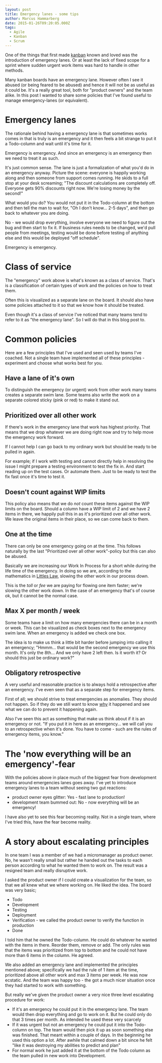 ```yaml
---
layout: post
title: Emergency lanes - some tips
author: Marcus Hammarberg
date: 2015-01-26T09:20:05.000Z
tags:
  - Agile
  - Kanban
  - Scrum
---
```


One of the things that first made [kanban](http://bit.ly/theKanbanBook) known and loved was the introduction of emergency lanes. Or at least the lack of fixed scope for a sprint where sudden urgent work items was hard to handle in other methods.

Many kanban boards have an emergency lane. However often I see it abused (or being feared to be abused) and hence it will not be as useful as it could be. It's a really great tool, both for "product owners" and the team alike. In this post I wanted to share some policies that I've found useful to manage emergency-lanes (or equivalent).

<!-- excerpt-end -->
# Emergency lanes

The rationale behind having a emergency lane is that sometimes works comes in that is truly is an emergency and it then feels a bit strange to put it a Todo-column and wait until it's time for it.

Emergency is emergency. And since an emergency is an emergency then we need to treat it as such.

It's just common sense. The lane is just a formalization of what you'd do in an emergency anyway. Picture the scene: everyone is happily working along and then someone from support comes running. He skids to a full stop at your desk screaming; "The discount calculations are completely off. Everyone gets 90% discounts right now. We're losing money by the second!"

What would you do?
You would not put it in the Todo-column at the bottom and then tell the man to wait for, "Oh I don't know... 2-5 days", and then go back to whatever you are doing.

No - we would drop everything, involve everyone we need to figure out the bug and then start to fix it. If business rules needs to be changed, we'd pull people from meetings, testing would be done before testing of anything else and this would be deployed "off schedule".

Emergency is emergency.

# Class of service

The "emergency" work above is what's known as a class of service. That's is a classification of certain types of work and the policies on how to treat them.

Often this is visualized as a separate lane on the board. It should also have some policies attached to it so that we know how it should be treated.

Even though it's a class of service I've noticed that many teams tend to refer to it as "the emergency lane". So I will do that in this blog post to.

# Common policies

Here are a few principles that I've used and seen used by teams I've coached. Not a single team have implemented all of these principles - experiment and choose what works best for you.

## Have a lane of it's own

To distinguish the emergency (or urgent) work from other work many teams creates a separate swim lane. Some teams also write the work on a separate colored sticky (pink or red) to make it stand out.

## Prioritized over all other work

If there's work in the emergency lane that work has highest priority. That means that we drop whatever we are doing right now and try to help move the emergency work forward.

If I cannot help I can go back to my ordinary work but should be ready to be pulled in again.

For example; if I work with testing and cannot directly help in resolving the issue I might prepare a testing environment to test the fix in. And start reading up on the test cases. Or automate them. Just to be ready to test the fix fast once it's time to test it.

## Doesn't count against WIP limits

This policy also means that we do *not* count these items against the WIP limits on the board. Should a column have a WIP limit of 2 and we have 2 items in there, we happily pull this in as it's prioritized over all other work. We leave the original items in their place, so we can come back to them.

## One at the time

There can only be one emergency going on at the time. This follows naturally by the last "Prioritized over all other work"-policy but this can also be abused.

Basically we are increasing our Work In Process for a short while during the life time of the emergency. In doing so we are, according to the mathematics in [Littles Law](http://en.wikipedia.org/wiki/Little%27s_law), slowing the other work in our process down.

This is the *toll* or *fee* we are paying for flowing one item faster; we're slowing the other work down. In the case of an emergency that's of course ok, but it cannot be the normal case.

## Max X per month / week

Some teams have a limit on how many emergencies there can be in a month or week. This can be visualized as check boxes next to the emergency swim lane. When an emergency is added we check one box.

The idea is to make us think a little bit harder before jumping into calling it an emergency; "Hmmm... that would be the second emergency we use this month. It's only the 8th... And we only have 2 left then. Is it worth it? Or should this just be ordinary work?"

## Obligatory retrospective

A very useful and reasonable practice is to always hold a retrospective after an emergency. I've even seen that as a separate step for emergency items.

First of all; we should strive to treat emergencies as anomalies. They should not happen. So if they do we still want to know [why](http://www.marcusoft.net/2015/01/things-i-say-often-why.html) it happened and see what we can do to prevent it happening again.

Also I've seen this act as something that make us think about if it is an emergency or not. "If you put it in here as an emergency... we will call you to an retrospective when it's done. You have to come - such are the rules of emergency items, you know."

# The 'now everything will be an emergency'-fear

With the policies above in place much of the biggest fear from development teams around emergencies lanes goes away. I've yet to introduce emergency lanes to a team without seeing two gut reactions:

- product owner eyes glitter: Yes - fast lane to production!
- development team bummed out: No - now everything will be an emergency!

I have also yet to see this fear becoming reality. Not in a single team, where I've tried this, have the fear become reality.

# A story about escalating principles

In one team I was a member of we had a micromanager as product owner. No, he wasn't really small but rather he handed out the tasks to each person according to what he wanted them to work on. The result was a resigned team and really disruptive work.

I asked the product owner if I could create a visualization for the team, so that we all knew what we where working on. He liked the idea. The board was very basic;

- Todo
- Development
- Testing
- Deployment
- Verification - we called the product owner to verify the function in production
- Done

I told him that he owned the Todo-column. He could do whatever he wanted with the items in there. Reorder them, remove or add. The only rules was that the items was prioritized from top to bottom and he could not have more than 6 items in the column.
He agreed.

We also added an emergency lane and implemented the principles mentioned above; specifically we had the rule of 1 item at the time, prioritized above all other work and max 3 items per week. He was now ecstatic.
And the team was happy too - the got a much nicer situation once they had started to work with something.

But really we've given the product owner a very nice three level escalating procedure for work:

- If it's an emergency he could put it in the emergency lane. The team would then drop everything and go to work on it. But he could only do that 3 times per month. As intended he used these very scarcely
- If it was urgent but not an emergency he could put it into the Todo-column on top. The team would then pick it up as soon something else was finished. That meant within a couple of days. In the beginning he used this option a lot. After awhile that calmed down a bit since he felt "like it was destroying my abilities to predict and plan"
- For normal work he just added it at the bottom of the Todo column as the team pulled in new work into Development.
